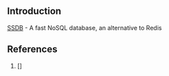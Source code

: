 ## Introduction

[SSDB](https://github.com/ideawu/ssdb) - A fast NoSQL database, an alternative to Redis

## References

1. []